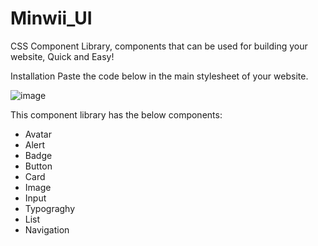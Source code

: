 # Minwii_UI
CSS Component Library, components that can be used for building your website, Quick and Easy!

Installation
Paste the code below in the main stylesheet of your website.

![image](https://user-images.githubusercontent.com/53829604/160245434-4d097229-7cdf-4353-8cbc-61fb705ce0cf.png)

This component library has the below components:
<ul>
  <li>Avatar</li>
  <li>Alert</li>
  <li>Badge</li>
  <li>Button</li>
  <li>Card</li>
  <li>Image</li>
  <li>Input</li>
  <li>Typograghy</li>
  <li>List</li>
  <li>Navigation</li>
</ul>

